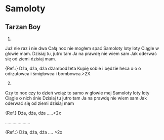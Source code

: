 # Samoloty
## Tarzan Boy


1.
Już nie raz i nie dwa
Całą noc nie mogłem spać
Samoloty loty loty
Ciągle w głowie mam.
Dzisiaj tu, jutro tam
Ja na prawdę nie wiem sam
Jak oderwać się od ziemi dzisiaj mam.

{Ref.:}
Dża, dża, dża dżambodżeta
Kupię sobie i będzie heca
o o o odrzutowca i śmigłowca i bombowca.>2X

2.
Czy to noc czy to dzień
wciąż to samo w głowie mej
Samoloty loty loty
Ciągle o nich śnie
Dzisiaj tu jutro tam
Ja na prawdę nie wiem sam
Jak oderwać się od ziemi dzisiaj mam

{Ref.} Dża, dża, dża .....>2x

....................

{Ref.:} Dża, dża, dża .... >2x




